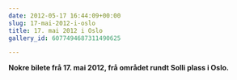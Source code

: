 ```yaml
---
date: 2012-05-17 16:44:09+00:00
slug: 17-mai-2012-i-oslo
title: 17. mai 2012 i Oslo
gallery_id: 6077494687311490625

---
```


**Nokre bilete frå 17. mai 2012, frå området rundt Solli plass i Oslo.**

